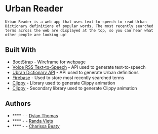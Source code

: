 # Urban Reader
    
    Urban Reader is a web app that uses text-to-speech to read Urban Dictionary definitions of popular words. The most recently searched terms across the web are displayed at the top, so you can hear what other people are looking up!


## Built With

* [BootStrap](https://getbootstrap.com/) - Wireframe for webpage
* [Voice RSS Text-to-Speech](https://rapidapi.com/voicerss/api/text-to-speech-1) - API used to generate text-to-speech
* [Ubran Dictionary API](https://rapidapi.com/community/api/urban-dictionary) - API used to generate Urban definitions
* [Firebase](https://firebase.google.com/) - Used to store most recently searched terms
* [Clippy](https://codepen.io/kunukn/pen/LNgrYa) - Library used to generate Clippy animation
* [Clippy](https://github.com/pi0/clippyjs) - Secondary library used to generate Clippy animation


## Authors

* **** -  - [Dylan Thomas](https://github.com/thomasdylan)
* **** -  - [Randa Viets](https://github.com/rcviets)
* **** -  - [Charissa Beaty](https://github.com/charbeaty)